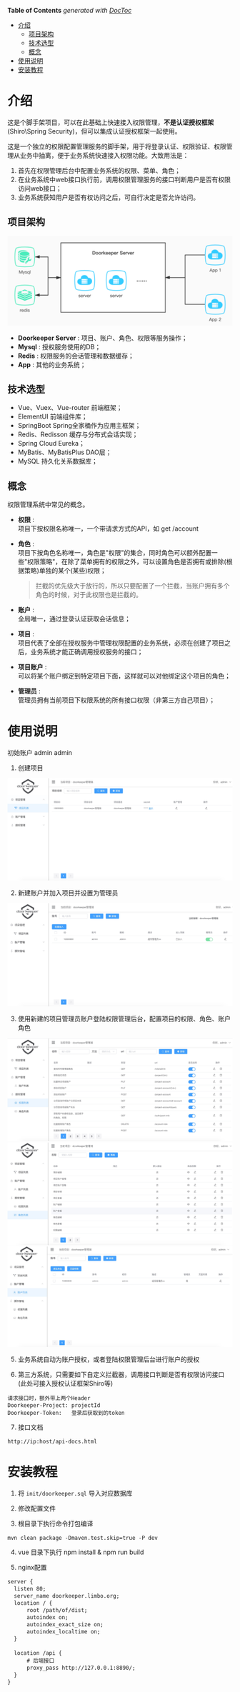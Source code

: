 <!-- START doctoc generated TOC please keep comment here to allow auto update -->
<!-- DON'T EDIT THIS SECTION, INSTEAD RE-RUN doctoc TO UPDATE -->
**Table of Contents**  *generated with [DocToc](https://github.com/thlorenz/doctoc)*

- [介绍](#%E4%BB%8B%E7%BB%8D)
  - [项目架构](#%E9%A1%B9%E7%9B%AE%E6%9E%B6%E6%9E%84)
  - [技术选型](#%E6%8A%80%E6%9C%AF%E9%80%89%E5%9E%8B)
  - [概念](#%E6%A6%82%E5%BF%B5)
- [使用说明](#%E4%BD%BF%E7%94%A8%E8%AF%B4%E6%98%8E)
- [安装教程](#%E5%AE%89%E8%A3%85%E6%95%99%E7%A8%8B)

<!-- END doctoc generated TOC please keep comment here to allow auto update -->


# 介绍

这是个脚手架项目，可以在此基础上快速接入权限管理，**不是认证授权框架**(Shiro\Spring Security)，但可以集成认证授权框架一起使用。

这是一个独立的权限配置管理服务的脚手架，用于将登录认证、权限验证、权限管理从业务中抽离，便于业务系统快速接入权限功能。大致用法是：
1. 首先在权限管理后台中配置业务系统的权限、菜单、角色；
2. 在业务系统中web接口执行前，调用权限管理服务的接口判断用户是否有权限访问web接口；
3. 业务系统获知用户是否有权访问之后，可自行决定是否允许访问。
  
## 项目架构  

![项目架构图](https://github.com/LimboHome/limbo-authc/raw/master/doc/system.png)
  
- **Doorkeeper Server** : 项目、账户、角色、权限等服务操作；
- **Mysql** : 授权服务使用的DB；
- **Redis** : 权限服务的会话管理和数据缓存；
- **App** : 其他的业务系统；

## 技术选型
- Vue、Vuex、Vue-router 前端框架；
- ElementUI 前端组件库；
- SpringBoot Spring全家桶作为应用主框架；
- Redis、Redisson 缓存与分布式会话实现；
- Spring Cloud Eureka；
- MyBatis、MyBatisPlus DAO层；
- MySQL 持久化关系数据库；

## 概念
权限管理系统中常见的概念。

- **权限** :   
  项目下按权限名称唯一，一个带请求方式的API，如 get /account
    
- **角色** :   
  项目下按角色名称唯一，角色是"权限"的集合，同时角色可以额外配置一些"权限策略"，在除了菜单拥有的权限之外，可以设置角色是否拥有或排除(根据策略)单独的某个(某些)权限；
    
   > 拦截的优先级大于放行的，所以只要配置了一个拦截，当账户拥有多个角色的时候，对于此权限也是拦截的。

- **账户** :   
  全局唯一，通过登录认证获取会话信息；

- **项目** :   
  项目代表了全部在授权服务中管理权限配置的业务系统，必须在创建了项目之后，业务系统才能正确调用授权服务的接口；
    
- **项目账户** :   
  可以将某个账户绑定到特定项目下面，这样就可以对他绑定这个项目的角色；

- **管理员** :   
  管理员拥有当前项目下权限系统的所有接口权限（非第三方自己项目）；

# 使用说明

初始账户 admin admin

 1. 创建项目

![创建项目](https://github.com/LimboHome/limbo-authc/raw/master/doc/project.jpg)

 2. 新建账户并加入项目并设置为管理员

![项目账户](https://github.com/LimboHome/limbo-authc/raw/master/doc/project-account.jpg)

 3. 使用新建的项目管理员账户登陆权限管理后台，配置项目的权限、角色、账户角色
 
![项目账户](https://github.com/LimboHome/limbo-authc/raw/master/doc/permission.jpg)
![项目账户](https://github.com/LimboHome/limbo-authc/raw/master/doc/role.jpg)
![项目账户](https://github.com/LimboHome/limbo-authc/raw/master/doc/account.jpg) 

 5. 业务系统自动为账户授权，或者登陆权限管理后台进行账户的授权

 6. 第三方系统，只需要如下自定义拦截器，调用接口判断是否有权限访问接口(此处可接入授权认证框架Shiro等)

```
请求接口时，额外带上两个Header
Doorkeeper-Project: projectId
Doorkeeper-Token:   登录后获取到的token
```

 7. 接口文档
```
http://ip:host/api-docs.html
```

# 安装教程
  
1. 将 `init/doorkeeper.sql` 导入对应数据库

2. 修改配置文件

3. 根目录下执行命令打包编译

```
mvn clean package -Dmaven.test.skip=true -P dev
```

4. vue 目录下执行 npm install & npm run build

5. nginx配置
```
server {
  listen 80;
  server_name doorkeeper.limbo.org;
  location / {
      root /path/of/dist;
      autoindex on;
      autoindex_exact_size on;
      autoindex_localtime on;
  }
  
  location /api {
      # 后端接口
      proxy_pass http://127.0.0.1:8890/;
  }
}
```
